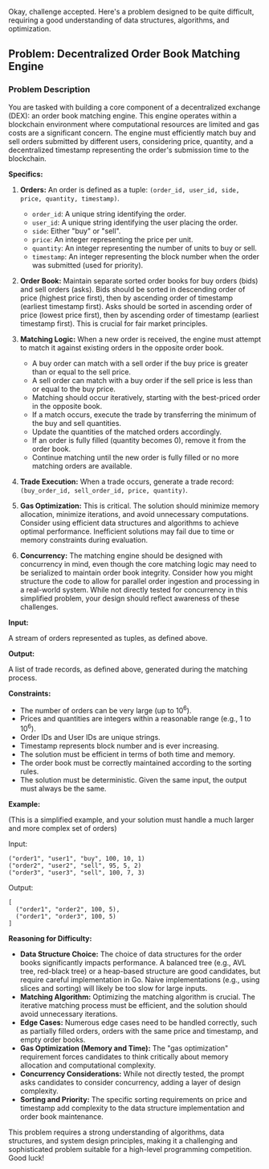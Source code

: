 Okay, challenge accepted. Here's a problem designed to be quite difficult, requiring a good understanding of data structures, algorithms, and optimization.

## Problem: Decentralized Order Book Matching Engine

### Problem Description

You are tasked with building a core component of a decentralized exchange (DEX): an order book matching engine. This engine operates within a blockchain environment where computational resources are limited and gas costs are a significant concern. The engine must efficiently match buy and sell orders submitted by different users, considering price, quantity, and a decentralized timestamp representing the order's submission time to the blockchain.

**Specifics:**

1.  **Orders:** An order is defined as a tuple: `(order_id, user_id, side, price, quantity, timestamp)`.
    *   `order_id`: A unique string identifying the order.
    *   `user_id`: A unique string identifying the user placing the order.
    *   `side`: Either "buy" or "sell".
    *   `price`: An integer representing the price per unit.
    *   `quantity`: An integer representing the number of units to buy or sell.
    *   `timestamp`: An integer representing the block number when the order was submitted (used for priority).

2.  **Order Book:**  Maintain separate sorted order books for buy orders (bids) and sell orders (asks). Bids should be sorted in descending order of price (highest price first), then by ascending order of timestamp (earliest timestamp first). Asks should be sorted in ascending order of price (lowest price first), then by ascending order of timestamp (earliest timestamp first).  This is crucial for fair market principles.

3.  **Matching Logic:** When a new order is received, the engine must attempt to match it against existing orders in the opposite order book.
    *   A buy order can match with a sell order if the buy price is greater than or equal to the sell price.
    *   A sell order can match with a buy order if the sell price is less than or equal to the buy price.
    *   Matching should occur iteratively, starting with the best-priced order in the opposite book.
    *   If a match occurs, execute the trade by transferring the minimum of the buy and sell quantities.
    *   Update the quantities of the matched orders accordingly.
    *   If an order is fully filled (quantity becomes 0), remove it from the order book.
    *   Continue matching until the new order is fully filled or no more matching orders are available.

4.  **Trade Execution:** When a trade occurs, generate a trade record: `(buy_order_id, sell_order_id, price, quantity)`.

5.  **Gas Optimization:** This is critical.  The solution should minimize memory allocation, minimize iterations, and avoid unnecessary computations.  Consider using efficient data structures and algorithms to achieve optimal performance.  Inefficient solutions may fail due to time or memory constraints during evaluation.

6.  **Concurrency:** The matching engine should be designed with concurrency in mind, even though the core matching logic may need to be serialized to maintain order book integrity.  Consider how you might structure the code to allow for parallel order ingestion and processing in a real-world system.  While not directly tested for concurrency in this simplified problem, your design should reflect awareness of these challenges.

**Input:**

A stream of orders represented as tuples, as defined above.

**Output:**

A list of trade records, as defined above, generated during the matching process.

**Constraints:**

*   The number of orders can be very large (up to 10<sup>6</sup>).
*   Prices and quantities are integers within a reasonable range (e.g., 1 to 10<sup>6</sup>).
*   Order IDs and User IDs are unique strings.
*   Timestamp represents block number and is ever increasing.
*   The solution must be efficient in terms of both time and memory.
*   The order book must be correctly maintained according to the sorting rules.
*   The solution must be deterministic.  Given the same input, the output must always be the same.

**Example:**

(This is a simplified example, and your solution must handle a much larger and more complex set of orders)

Input:

```
("order1", "user1", "buy", 100, 10, 1)
("order2", "user2", "sell", 95, 5, 2)
("order3", "user3", "sell", 100, 7, 3)
```

Output:

```
[
  ("order1", "order2", 100, 5),
  ("order1", "order3", 100, 5)
]
```

**Reasoning for Difficulty:**

*   **Data Structure Choice:** The choice of data structures for the order books significantly impacts performance.  A balanced tree (e.g., AVL tree, red-black tree) or a heap-based structure are good candidates, but require careful implementation in Go.  Naive implementations (e.g., using slices and sorting) will likely be too slow for large inputs.
*   **Matching Algorithm:** Optimizing the matching algorithm is crucial.  The iterative matching process must be efficient, and the solution should avoid unnecessary iterations.
*   **Edge Cases:**  Numerous edge cases need to be handled correctly, such as partially filled orders, orders with the same price and timestamp, and empty order books.
*   **Gas Optimization (Memory and Time):** The "gas optimization" requirement forces candidates to think critically about memory allocation and computational complexity.
*   **Concurrency Considerations:**  While not directly tested, the prompt asks candidates to consider concurrency, adding a layer of design complexity.
*   **Sorting and Priority:** The specific sorting requirements on price and timestamp add complexity to the data structure implementation and order book maintenance.

This problem requires a strong understanding of algorithms, data structures, and system design principles, making it a challenging and sophisticated problem suitable for a high-level programming competition. Good luck!
